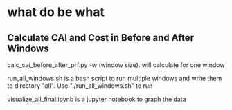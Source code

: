 # what do be what 
## Calculate CAI and Cost in Before and After Windows
calc_cai_before_after_prf.py -w (window size).  will calculate for one window

run_all_windows.sh is a bash script to run multiple windows and write them to directory "all". Use "./run_all_windows.sh" to run 

visualize_all_final.ipynb is a jupyter notebook to graph the data
